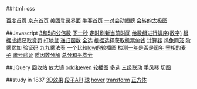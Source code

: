 ##html+css

<a href="">百度首页</a>
<a href="">京东首页</a>
<a href="">美团登录界面</a>
<a href="">牛客首页</a>
<a href="">一对会动翅膀</a>
<a href="">会转的太极图</a>

##Javascript
<a href="">3和5的公倍数</a>
<a href="">下一秒</a>
<a href="">定时刷新当前时间</a>
<a href="">给数组进行排序(数字)</a>
<a href="">根据成绩获取赏罚</a>
<a href="">打地鼠</a>
<a href="">递归函数</a>
<a href="">全选</a>
<a href="">根据选择获取机票价钱</a>
<a href="">计算器</a>
<a href="">鸡兔同笼</a>
<a href="">阶乘累加</a>
<a href="">验证码</a>
<a href="">九九乘法表</a>
<a href="">一个比较low的轮播图</a>
<a href="">检测一年是否是闰年</a>
<a href="">宰相的麦子</a>
<a href="">账号验证</a>
<a href="">质因数分解</a>
<a href="">总分和平均分</a>

##JQuery
<a href="">回收站</a>
<a href="">放大镜</a>
<a href="">odd和even</a>
<a href="">轮播图</a>
<a href="">多选</a>
<a href="">三级联动</a>
<a href="">手风琴</a>
<a href="">切图</a>


##study in 1837
<a href="">3D效果</a>
<a href="">段子API</a>
<a href="">球</a>
<a href="">hover</a>
<a href="">transform</a>
<a href="">正方体</a>
